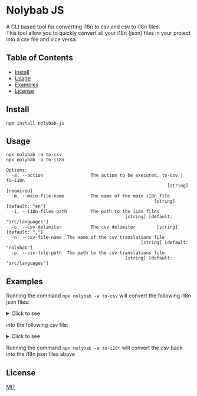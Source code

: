 # Nolybab JS

A CLI based tool for converting i18n to csv and csv to i18n files.  
This tool allow you to quickly convert all your i18n (json) files in your project into a csv file and vice versa.

## Table of Contents
* [Install](#install)
* [Usage](#usage)
* [Examples](#examples)
* [License](#license)


## Install
```
npm install nolybab-js
```

## Usage
```
npx nolybab -a to-csv
npx nolybab -a to-i18n
```
```
Options:
  -a, --action                  The action to be executed. to-csv | to-i18n
                                                             [string] [required]
  -m, --main-file-name          The name of the main i18n file
                                                        [string] [default: "en"]
  -i, --i18n-files-path         The path to the i18n files
                                             [string] [default: "src/languages"]
  -c, --csv-delimiter           The csv delimiter        [string] [default: ","]
  -n, --csv-file-name  The name of the csv translations file
                                                   [string] [default: "nolybab"]
  -p, --csv-file-path  The path to the csv translations file
                                             [string] [default: "src/languages"]
```

## Examples
Running the command `npx nolybab -a to-csv` will convert the following i18n json files:
<details>
  <summary>Click to see</summary>

  ```js
  export const en = {
    hello: 'Hello',
    yes: 'Yes',
    no: 'No',
    login: {
      title: 'Login',
      message: 'Please login'
    },
    home: {
      description: 'Welcome to Nolybab',
      header: {
        title: 'Nolybab'
      },
      footer: {
        credit: '2022 Nolybab'
      },
      body: {
        about: {
          title: 'About'
        },
        contact_us: 'Contact us'
      }
    }
  }

  export const fr = {
    hello: 'Bonjour',
    yes: 'Oui',
    no: 'Non',
    login: {
      title: 'Connexion',
      message: 'Veuillez vous connecter'
    },
    home: {
      description: 'Bienvenue sur Nolybab',
      header: {
        title: 'Nolybab'
      },
      footer: {
        credit: '2022 Nolybab'
      },
      body: {
        about: {
          title: 'Sur'
        },
        contact_us: 'Nous contacter'
      }
    }
  }

  export const es = {
    hello: 'Hola',
    yes: 'Sí',
    no: 'No',
    login: {
      title: 'Acceso',
      message: 'Por favor Iniciar sesión'
    },
    home: {
      description: 'Bienvenido a nolybab',
      header: {
        title: 'Nolybab'
      },
      footer: {
        credit: '2022 Nolybab'
      },
      body: {
        about: {
          title: 'Acerca de'
        },
        contact_us: 'Contacta con nosotros'
      }
    }
  }
  ```
</details>

into the following csv file: 

<details>
  <summary>Click to see</summary>

  ```
  ,en,es,fr
  hello,Hello,Hola,Bonjour
  yes,Yes,Sí,Oui
  no,No,No,Non
  login.title,Login,Acceso,Connexion
  login.message,Please login,Por favor Iniciar sesión,Veuillez vous connecter
  home.description,Welcome to Nolybab,Bienvenido a nolybab,Bienvenue sur Nolybab
  home.header.title,Nolybab,Nolybab,Nolybab
  home.footer.credit,2022 Nolybab,2022 Nolybab,2022 Nolybab
  home.body.about.title,About,Acerca de,Sur
  home.body.contact_us,Contact us,Contacta con nosotros,Nous contacter
  ```

  ![CSV file](https://user-images.githubusercontent.com/18335346/167492345-ee742731-9f66-4a8f-9f79-a6b37115fc91.png)

</details>

Running the command `npx nolybab -a to-i18n` will convert the csv back into the i18n json files above

## License

[MIT](LICENSE)
